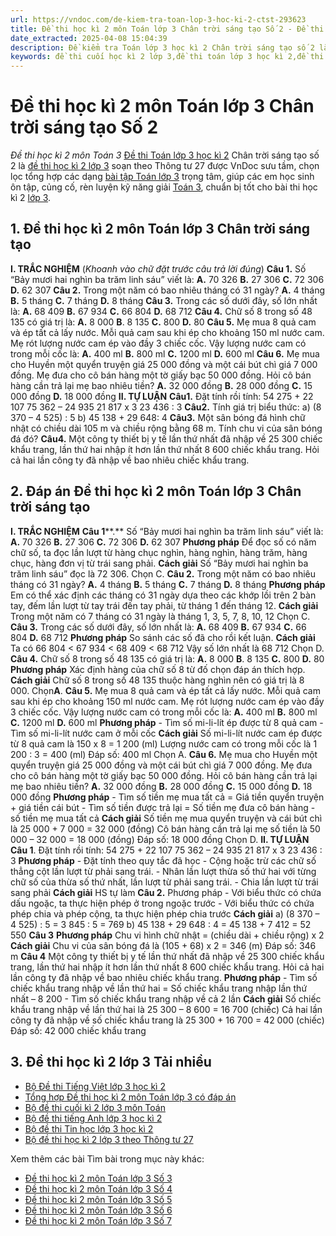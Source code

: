 ```yaml
---
url: https://vndoc.com/de-kiem-tra-toan-lop-3-hoc-ki-2-ctst-293623
title: Đề thi học kì 2 môn Toán lớp 3 Chân trời sáng tạo Số 2 - Đề thi học kì 2 môn Toán 3 - VnDoc.com
date_extracted: 2025-04-08 15:04:39
description: Đề kiểm tra Toán lớp 3 học kì 2 Chân trời sáng tạo số 2 là tài liệu bổ ích cho các em ôn tập chuẩn bị cho kì thi cuối học kì 2 sắp tới. Mời các em cùng tham khảo Đề kiểm tra cuối học kì 2 lớp 3.
keywords: đề thi cuối học kì 2 lớp 3,đề thi toán lớp 3 học kì 2,đề thi học kì 2 lớp 3,giải toán lớp 3 kì 2,de thi toán lớp 3 kì 2,đề thi toán học kì 2 lớp 3,bài tập toán lớp 3 học kỳ 2,de thi học kì 2 lớp 3 môn toán,những bài tập toán lớp 3 học kỳ 2,toán lớp 3 kì 2,đề thi học kì 2 môn toán lớp 3,đề toán lớp 3 học kì 2,toán lớp 3 học kì 2,đề toán lớp 3 học kỳ 2,đề thi cuối kì 2 lớp 3 môn Toán,Đề thi Toán lớp 3 học kì 2 Chân trời sáng tạo,đề thi học kì 2 lớp 3 Chân trời sáng tạo
---
```


# Đề thi học kì 2 môn Toán lớp 3 Chân trời sáng tạo Số 2
 _Đề thi học kì 2 môn Toán 3_
[Đề thi Toán lớp 3 học kì 2](<https://vndoc.com/de-thi-hoc-ki-2-lop-3-mon-toan-chan-troi-sang-tao>) Chân trời sáng tạo số 2 là [đề thi học kì 2 lớp 3](<https://vndoc.com/de-thi-hoc-ki-2-lop3>) soạn theo Thông tư 27 được VnDoc sưu tầm, chọn lọc tổng hợp các dạng [bài tập Toán lớp 3](<https://vndoc.com/bai-tap-toan-lop3>) trọng tâm, giúp các em học sinh ôn tập, củng cố, rèn luyện kỹ năng giải [Toán 3](<https://vndoc.com/toan-lop3>), chuẩn bị tốt cho bài thi học kì 2 [lớp 3](<https://vndoc.com/tai-lieu-hoc-tap-lop3>).
## 1\. Đề thi học kì 2 môn Toán lớp 3 Chân trời sáng tạo
**I. TRẮC NGHIỆM**
\(_Khoanh vào chữ đặt trước câu trả lời đúng_\)
**Câu 1.** Số “Bảy mươi hai nghìn ba trăm linh sáu” viết là:
**A.** 70 326
**B.** 27 306
**C.** 72 306
**D.** 62 307
**Câu 2.** Trong một năm có bao nhiêu tháng có 31 ngày?
**A.** 4 tháng
**B.** 5 tháng
**C.** 7 tháng
**D.** 8 tháng
**Câu 3.** Trong các số dưới đây, số lớn nhất là:
**A.** 68 409
**B.** 67 934
**C.** 66 804
**D.** 68 712
**Câu 4.** Chữ số 8 trong số 48 135 có giá trị là:
**A.** 8 000
**B**. 8 135
**C.** 800
**D.** 80
**Câu 5.** Mẹ mua 8 quả cam và ép tất cả lấy nước. Mỗi quả cam sau khi ép cho khoảng 150 ml nước cam. Mẹ rót lượng nước cam ép vào đầy 3 chiếc cốc. Vậy lượng nước cam có trong mỗi cốc là:
**A.** 400 ml
**B.** 800 ml
**C.** 1200 ml
**D.** 600 ml
**Câu 6.** Mẹ mua cho Huyền một quyển truyện giá 25 000 đồng và một cái bút chì giá 7 000 đồng. Mẹ đưa cho cô bán hàng một tờ giấy bạc 50 000 đồng. Hỏi cô bán hàng cần trả lại mẹ bao nhiêu tiền?
**A.** 32 000 đồng
**B.** 28 000 đồng
**C.** 15 000 đồng
**D.** 18 000 đồng
**II. TỰ LUẬN**
**Câu****1****.** Đặt tính rồi tính:
54 275 + 22 107
75 362 – 24 935
21 817 x 3
23 436 : 3
**Câu****2****.** Tính giá trị biểu thức:
a\) \(8 370 – 4 525\) : 5
b\) 45 138 + 29 648: 4
**Câu****3****.** Một sân bóng đá hình chữ nhật có chiều dài 105 m và chiều rộng bằng 68 m. Tính chu vi của sân bóng đá đó?
**Câu****4****.** Một công ty thiết bị y tế lần thứ nhất đã nhập về 25 300 chiếc khẩu trang, lần thứ hai nhập ít hơn lần thứ nhất 8 600 chiếc khẩu trang. Hỏi cả hai lần công ty đã nhập về bao nhiêu chiếc khẩu trang.
## **2\. Đáp án Đề thi học kì 2 môn Toán lớp 3 Chân trời sáng tạo**
**I. TRẮC NGHIỆM**
**Câu 1****.** Số “Bảy mươi hai nghìn ba trăm linh sáu” viết là:
**A.** 70 326
**B.** 27 306
**C.** 72 306
**D.** 62 307
**Phương pháp**
Để đọc số có năm chữ số, ta đọc lần lượt từ hàng chục nghìn, hàng nghìn, hàng trăm, hàng chục, hàng đơn vị từ trái sang phải.
**Cách giải**
Số “Bảy mươi hai nghìn ba trăm linh sáu” đọc là 72 306.
Chọn C.
**Câu 2.** Trong một năm có bao nhiêu tháng có 31 ngày?
**A.** 4 tháng
**B.** 5 tháng
**C.** 7 tháng
**D.** 8 tháng
**Phương pháp**
Em có thể xác định các tháng có 31 ngày dựa theo các khớp lồi trên 2 bàn tay, đếm lần lượt từ tay trái đến tay phải, từ tháng 1 đến tháng 12.
**Cách giải**
Trong một năm có 7 tháng có 31 ngày là tháng 1, 3, 5, 7, 8, 10, 12
Chọn C.
**Câu 3.** Trong các số dưới đây, số lớn nhất là:
**A.** 68 409
**B.** 67 934
**C.** 66 804
**D.** 68 712
**Phương pháp**
So sánh các số đã cho rồi kết luận.
**Cách giải**
Ta có 66 804 < 67 934 < 68 409 < 68 712
Vậy số lớn nhất là 68 712
Chọn D.
**Câu 4.** Chữ số 8 trong số 48 135 có giá trị là:
**A.** 8 000
**B**. 8 135
**C.** 800
**D.** 80
**Phương pháp**
Xác định hàng của chữ số 8 từ đố chọn đáp án thích hợp.
**Cách giải**
Chữ số 8 trong số 48 135 thuộc hàng nghìn nên có giá trị là 8 000.
Chọn**A**.
**Câu 5.** Mẹ mua 8 quả cam và ép tất cả lấy nước. Mỗi quả cam sau khi ép cho khoảng 150 ml nước cam. Mẹ rót lượng nước cam ép vào đầy 3 chiếc cốc. Vậy lượng nước cam có trong mỗi cốc là:
**A.** 400 ml
**B.** 800 ml
**C.** 1200 ml
**D.** 600 ml
**Phương pháp**
\- Tìm số mi-li-lít ép được từ 8 quả cam
\- Tìm số mi-li-lít nước cam ở mỗi cốc
**Cách giải**
Số mi-li-lít nước cam ép được từ 8 quả cam là
150 x 8 = 1 200 \(ml\)
Lượng nước cam có trong mỗi cốc là
1 200 : 3 = 400 \(ml\)
Đáp số: 400 ml
Chọn A.
**Câu 6.** Mẹ mua cho Huyền một quyển truyện giá 25 000 đồng và một cái bút chì giá 7 000 đồng. Mẹ đưa cho cô bán hàng một tờ giấy bạc 50 000 đồng. Hỏi cô bán hàng cần trả lại mẹ bao nhiêu tiền?
**A.** 32 000 đồng
**B.** 28 000 đồng
**C.** 15 000 đồng
**D.** 18 000 đồng
**Phương pháp**
\- Tìm số tiền mẹ mua tất cả = Giá tiền quyển truyện + giá tiền cái bút
\- Tìm số tiền được trả lại = Số tiền mẹ đưa cô bán hàng - số tiền mẹ mua tất cả
**Cách giải**
Số tiền mẹ mua quyển truyện và cái bút chì là
25 000 + 7 000 = 32 000 \(đồng\)
Cô bán hàng cần trả lại mẹ số tiền là
50 000 – 32 000 = 18 000 \(đồng\)
Đáp số: 18 000 đồng
Chọn D.
**II. TỰ LUẬN**
**Câu 1**. Đặt tính rồi tính:
54 275 + 22 107
75 362 – 24 935
21 817 x 3
23 436 : 3
**Phương pháp**
\- Đặt tính theo quy tắc đã học
\- Cộng hoặc trừ các chữ số thẳng cột lần lượt từ phải sang trái.
\- Nhân lần lượt thừa số thứ hai với từng chữ số của thừa số thứ nhất, lần lượt từ phải sang trái.
\- Chia lần lượt từ trái sang phải
**Cách giải**
HS tự làm
**Câu 2.**
Phương pháp
\- Với biểu thức có chứa dấu ngoặc, ta thực hiện phép ở trong ngoặc trước
\- Với biểu thức có chứa phép chia và phép cộng, ta thực hiện phép chia trước
**Cách giải**
a\) \(8 370 – 4 525\) : 5 = 3 845 : 5
= 769
b\) 45 138 + 29 648 : 4 = 45 138 + 7 412
= 52 550
**Câu 3**
**Phương pháp**
Chu vi hình chữ nhật = \(chiều dài + chiều rộng\) x 2
**Cách giải**
Chu vi của sân bóng đá là
\(105 + 68\) x 2 = 346 \(m\)
Đáp số: 346 m
**Câu 4**
Một công ty thiết bị y tế lần thứ nhất đã nhập về 25 300 chiếc khẩu trang, lần thứ hai nhập ít hơn lần thứ nhất 8 600 chiếc khẩu trang. Hỏi cả hai lần công ty đã nhập về bao nhiêu chiếc khẩu trang.
**Phương pháp**
\- Tìm số chiếc khẩu trang nhập về lần thứ hai = Số chiếc khẩu trang nhập lần thứ nhất – 8 200
\- Tìm số chiếc khẩu trang nhập về cả 2 lần
**Cách giải**
Số chiếc khẩu trang nhập về lần thứ hai là
25 300 – 8 600 = 16 700 \(chiếc\)
Cả hai lần công ty đã nhập về số chiếc khẩu trang là
25 300 + 16 700 = 42 000 \(chiếc\)
Đáp số: 42 000 chiếc khẩu trang
## 3\. Đề thi học kì 2 lớp 3 Tải nhiều
  * [Bộ Đề thi Tiếng Việt lớp 3 học kì 2](<https://vndoc.com/8-de-on-tap-hoc-ki-2-mon-tieng-viet-lop-3-88851>)
  * [Tổng hợp Đề thi học kì 2 môn Toán lớp 3 có đáp án](<https://vndoc.com/de-thi-hoc-ki-2-mon-toan-lop-3-nam-2019-co-dap-an-169955>)
  * [Bộ đề thi cuối kì 2 lớp 3 môn Toán](<https://vndoc.com/bo-de-on-tap-cuoi-nam-toan-lop-3-88567>)
  * [Bộ đề thi tiếng Anh lớp 3 học kì 2](<https://vndoc.com/bo-de-thi-tieng-anh-lop-3-hoc-ky-2-nam-2019-2020-201029>)
  * [Bộ đề thi Tin học lớp 3 học kì 2](<https://vndoc.com/bo-de-thi-hoc-ki-2-lop-3-mon-tin-hoc-nam-hoc-2018-2019-169354>)
  * [Bộ đề thi học kì 2 lớp 3 theo Thông tư 27](<https://vndoc.com/bo-de-thi-hoc-ki-2-lop-3-nam-2017-2018-theo-thong-tu-22-6395>)

Xem thêm các bài Tìm bài trong mục này khác:
  * [Đề thi học kì 2 môn Toán lớp 3 Số 3](</de-thi-toan-lop-3-hoc-ki-2-chan-troi-sang-tao-293627>)
  * [Đề thi học kì 2 môn Toán lớp 3 Số 4](</de-thi-hoc-ki-2-mon-toan-lop-3-chan-troi-sang-tao-so-4-318901>)
  * [Đề thi học kì 2 môn Toán lớp 3 Số 5](</de-thi-hoc-ki-2-mon-toan-lop-3-chan-troi-sang-tao-so-5-318906>)
  * [Đề thi học kì 2 môn Toán lớp 3 Số 6](</de-thi-cuoi-hoc-ki-2-lop-3-mon-toan-nam-2019-2020-co-dap-an-de-4-200630>)
  * [Đề thi học kì 2 môn Toán lớp 3 Số 7](</de-thi-cuoi-hoc-ki-2-lop-3-mon-toan-nam-2019-2020-co-dap-an-de-5-200635>)

